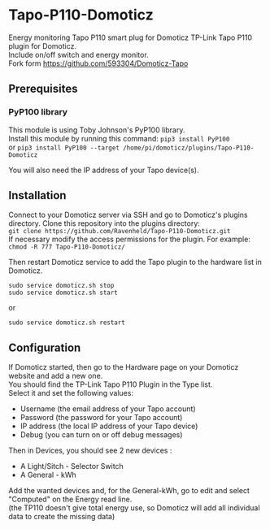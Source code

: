 # Tapo-P110-Domoticz
Energy monitoring Tapo P110 smart plug for Domoticz TP-Link Tapo P110 plugin for Domoticz.  
Include on/off switch and energy monitor.  
Fork form https://github.com/593304/Domoticz-Tapo

## Prerequisites
### PyP100 library
This module is using Toby Johnson's PyP100 library.  
Install this module by running this command: `pip3 install PyP100`  
or
`pip3 install PyP100 --target /home/pi/domoticz/plugins/Tapo-P110-Domoticz`

You will also need the IP address of your Tapo device(s).

## Installation
Connect to your Domoticz server via SSH and go to Domoticz's plugins directory. Clone this repository into the plugins directory:  
`git clone https://github.com/Ravenheld/Tapo-P110-Domoticz.git`  
If necessary modify the access permissions for the plugin. For example:  
`chmod -R 777 Tapo-P110-Domoticz/`

Then restart Domoticz service to add the Tapo plugin to the hardware list in Domoticz.
```
sudo service domoticz.sh stop
sudo service domoticz.sh start
```
or
```
sudo service domoticz.sh restart
```

## Configuration
If Domoticz started, then go to the Hardware page on your Domoticz website and add a new one.  
You should find the TP-Link Tapo P110 Plugin in the Type list.  
Select it and set the following values:  
* Username (the email address of your Tapo account)  
* Password (the password for your Tapo account)  
* IP address (the local IP address of your Tapo device)  
* Debug (you can turn on or off debug messages)

Then in Devices, you should see 2 new devices :
* A Light/Sitch - Selector Switch
* A General - kWh

Add the wanted devices and, for the General-kWh, go to edit and select "Computed" on the Energy read line.  
(the TP110 doesn't give total energy use, so Domoticz will add all individual data to create the missing data)
